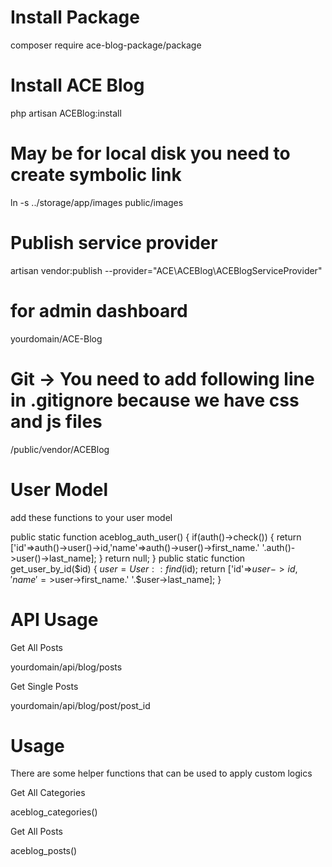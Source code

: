 # Install Package 

composer require ace-blog-package/package

# Install ACE Blog

php artisan ACEBlog:install

# May be for local disk you need to create symbolic link
ln -s ../storage/app/images public/images

# Publish service provider

artisan vendor:publish --provider="ACE\ACEBlog\ACEBlogServiceProvider"

# for admin dashboard 

yourdomain/ACE-Blog

# Git -> You need to add following line in .gitignore because we have css and js files

/public/vendor/ACEBlog

# User Model

add these functions to your user model

   public static function aceblog_auth_user()
    {
       if(auth()->check())
       {
        return ['id'=>auth()->user()->id,'name'=>auth()->user()->first_name.' '.auth()->user()->last_name];
       }
        return null;
    }
    public static function get_user_by_id($id)
    {
         $user=User::find($id);
        return ['id'=>$user->id,'name'=>$user->first_name.' '.$user->last_name];
    }
# API Usage

Get All Posts

yourdomain/api/blog/posts

Get Single Posts

yourdomain/api/blog/post/post_id

# Usage

There are some helper functions that can be used to apply custom logics

Get All Categories

aceblog_categories()

Get All Posts 

aceblog_posts()